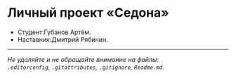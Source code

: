 # Личный проект «Седона»

* Студент:Губанов Артём.
* Наставник:Дмитрий Рябинин.

---

_Не удаляйте и не обращайте внимание на файлы:_<br>
_`.editorconfig`, `.gitattributes`, `.gitignore`, `Readme.md`._


